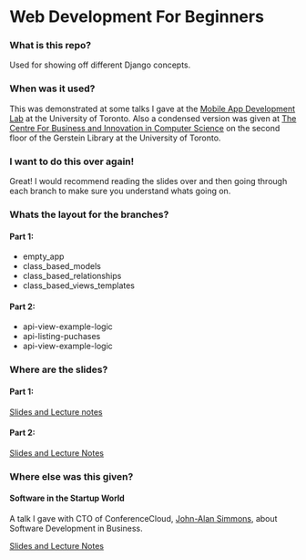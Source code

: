 # Web Development For Beginners

### What is this repo?

Used for showing off different Django concepts.

### When was it used?

This was demonstrated at some talks I gave at the [Mobile App Development Lab](http://mobile.utoronto.ca/madlab) at the University of Toronto. Also a condensed version was given at [The Centre For Business and Innovation in Computer Science](http://www.dcsil.ca/) on the second floor of the Gerstein Library at the University of Toronto.

### I want to do this over again!

Great! I would recommend reading the slides over and then going through each branch to make sure you understand whats going on.


### Whats the layout for the branches?

#### Part 1:

* empty_app
* class_based_models
* class_based_relationships
* class_based_views_templates

#### Part 2:

* api-view-example-logic
* api-listing-puchases
* api-view-example-logic

### Where are the slides?

#### Part 1:

[Slides and Lecture notes](https://drive.google.com/file/d/0Bwz6jjWB6VFkYWtnNDFiVXA3cGM/view?usp=sharing)

#### Part 2:

[Slides and Lecture Notes](https://drive.google.com/file/d/0Bwz6jjWB6VFka3JuQ2x0RHVKTEU/view?usp=sharing)

### Where else was this given?

#### Software in the Startup World 

A talk I gave with CTO of ConferenceCloud, [John-Alan Simmons](https://github.com/jsimnz), about Software Development in Business.

[Slides and Lecture Notes](https://docs.google.com/presentation/d/1HgpfzB5wGHTAVAJH_4Gw57PvjNxf420EVOmdPVjtudA/edit?usp=sharing)
